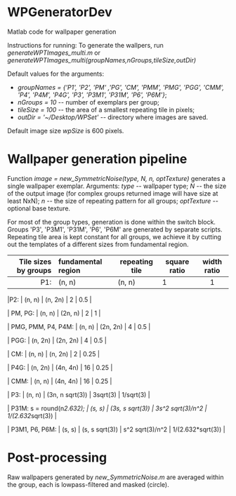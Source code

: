 # WPGeneratorDev
Matlab code for wallpaper generation

Instructions for running:
To generate the wallpers, run *generateWPTImages_multi.m* or *generateWPTImages_multi(groupNames,nGroups,tileSize,outDir)*

Default values for the arguments:

* *groupNames = {'P1', 'P2', 'PM' ,'PG', 'CM', 'PMM', 'PMG', 'PGG', 'CMM', 'P4', 'P4M', 'P4G', 'P3', 'P3M1', 'P31M', 'P6', 'P6M'}*;    
* *nGroups = 10* -- number of exemplars per group;    
* *tileSize = 100* -- the area of a smallest repeating tile in pixels;    
* *outDir = '~/Desktop/WPSet'* -- directory where images are saved.     

Default image size *wpSize* is 600 pixels.

# Wallpaper generation pipeline

Function *image = new_SymmetricNoise(type, N, n, optTexture)* generates a single wallpaper exemplar. 
Arguments: 
*type* -- wallpaper type;
*N* -- the size of the output image (for complex groups returned image will have size at least NxN);
*n* -- the size of repeating pattern for all groups;
*optTexture* -- optional base texture.

For most of the group types, generation is done within the switch block. Groups 'P3', 'P3M1', 'P31M', 'P6', 'P6M' are generated by separate scripts.
Repeating tile area is kept constant for all groups, we achieve it by cutting out the templates of a different sizes from fundamental region.  

|Tile sizes by groups      | fundamental region |  repeating tile       |  square ratio      | width ratio | 
|-------------------------:|:-------------------|-----------------------|--------------------|:------------:|
|P1:                       |       (n, n)       |      (n, n)           |   1                |  1  |

|P2:                       |       (n, n)       |      (n, 2n)          |   2                |  0.5 | 

| PM, PG:                   |       (n, n)       |      (2n, n)          |   2                |  1  |

| PMG, PMM, P4, P4M:        |       (n, n)       |      (2n, 2n)         |   4                |  0.5 | 

| PGG:                      |       (n, 2n)      |      (2n, 2n)         |   4                |  0.5  |

| CM:                       |       (n, n)       |      (n, 2n)          |   2                |  0.25  |

| P4G:                      |       (n, 2n)      |      (4n, 4n)         |   16               |  0.25  |

| CMM:                      |       (n, n)       |      (4n, 4n)         |   16               |  0.25  |

| P3:                       |       (n, n)       |      (3n, n sqrt(3))  |   3sqrt(3)         |  1/sqrt(3) |  

| P31M: s = round(n*2.632); |    (s, s)          |      (3s, s sqrt(3))  |   3s^2 sqrt(3)/n^2 |  1/(2.632*sqrt(3)) | 

| P3M1, P6, P6M:            |    (s, s)          |      (s, s sqrt(3))   |   s^2 sqrt(3)/n^2  |  1/(2.632*sqrt(3))  | 

# Post-processing

Raw wallpapers generated by *new_SymmetricNoise.m* are averaged within the group, each is lowpass-filtered and masked (circle).

